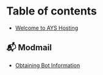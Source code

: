 # Table of contents

* [Welcome to AYS Hosting](README.md)

## 📬 Modmail

* [Obtaining Bot Information](modmail/obtaining-bot-information.md)

